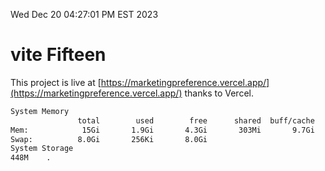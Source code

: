 Wed Dec 20 04:27:01 PM EST 2023

# vite Fifteen


This project is live at [https://marketingpreference.vercel.app/](https://marketingpreference.vercel.app/) thanks to Vercel.

```bash
System Memory
               total        used        free      shared  buff/cache   available
Mem:            15Gi       1.9Gi       4.3Gi       303Mi       9.7Gi        13Gi
Swap:          8.0Gi       256Ki       8.0Gi
System Storage
448M	.
```
```bash
